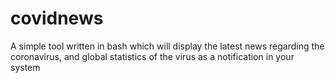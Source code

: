 # covidnews
A simple tool written in bash which will display the latest news regarding the coronavirus, and global statistics of the virus as a notification in your system
